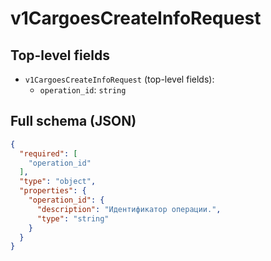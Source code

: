 # v1CargoesCreateInfoRequest

## Top-level fields
- `v1CargoesCreateInfoRequest` (top-level fields):
  - `operation_id`: `string`

## Full schema (JSON)
```json
{
  "required": [
    "operation_id"
  ],
  "type": "object",
  "properties": {
    "operation_id": {
      "description": "Идентификатор операции.",
      "type": "string"
    }
  }
}
```
